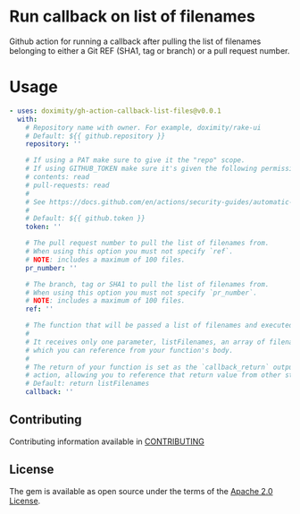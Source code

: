 # Run callback on list of filenames

Github action for running a callback after pulling the list of filenames belonging to either a Git REF (SHA1, tag or
branch) or a pull request number.

# Usage
```yaml
- uses: doximity/gh-action-callback-list-files@v0.0.1
  with:
    # Repository name with owner. For example, doximity/rake-ui
    # Default: ${{ github.repository }}
    repository: ''

    # If using a PAT make sure to give it the "repo" scope.
    # If using GITHUB_TOKEN make sure it's given the following permissions:
    # contents: read
    # pull-requests: read
    #
    # See https://docs.github.com/en/actions/security-guides/automatic-token-authentication#permissions-for-the-github_token
    #
    # Default: ${{ github.token }}
    token: ''

    # The pull request number to pull the list of filenames from.
    # When using this option you must not specify `ref`.
    # NOTE: includes a maximum of 100 files.
    pr_number: ''

    # The branch, tag or SHA1 to pull the list of filenames from.
    # When using this option you must not specify `pr_number`.
    # NOTE: includes a maximum of 100 files.
    ref: ''

    # The function that will be passed a list of filenames and executed afterwards.
    #
    # It receives only one parameter, listFilenames, an array of filename strings
    # which you can reference from your function's body.
    #
    # The return of your function is set as the `callback_return` output of this
    # action, allowing you to reference that return value from other steps in your workflow.
    # Default: return listFilenames
    callback: ''
```

## Contributing
Contributing information available in [CONTRIBUTING](./CONTRIBUTING.md)

## License
The gem is available as open source under the terms of the [Apache 2.0 License](./LICENSE).
